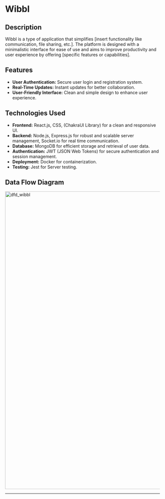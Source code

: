 # Wibbl

## Description
Wibbl is a type of application that simplifies [insert functionality like communication, file sharing, etc.]. The platform is designed with a minimalistic interface for ease of use and aims to improve productivity and user experience by offering [specific features or capabilities].

## Features
- **User Authentication:** Secure user login and registration system.
- **Real-Time Updates:** Instant updates for better collaboration.
- **User-Friendly Interface:** Clean and simple design to enhance user experience.
  
## Technologies Used
- **Frontend:** React.js, CSS, (ChakraUI Library) for a clean and responsive UI.
- **Backend:** Node.js, Express.js for robust and scalable server management, Socket.io for real time communication.
- **Database:** MongoDB for efficient storage and retrieval of user data.
- **Authentication:** JWT (JSON Web Tokens) for secure authentication and session management.
- **Deployment:** Docker for containerization.
- **Testing:** Jest for Server testing.

## Data Flow Diagram
<img width="968" alt="dfd_wibbl" src="https://github.com/user-attachments/assets/4ffe7443-f003-4398-a314-e256e6e115cb">

---

